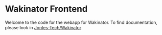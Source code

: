 # Wakinator Frontend
Welcome to the code for the webapp for Wakinator. To find documentation, please look in [Jontes-Tech/Wakinator](https://github.com/Jontes-Tech/Wakinator)